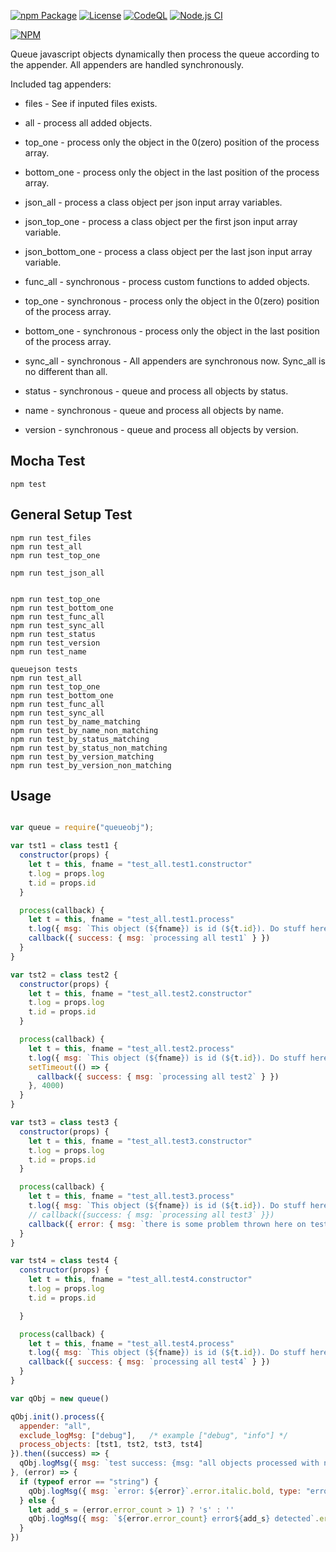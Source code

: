 [![npm Package](https://img.shields.io/npm/v/queueobj.svg)](https://www.npmjs.org/package/queueobj)
[![License](https://img.shields.io/npm/l/queueobj.svg)](https://github.com/jman717/queueobj/blob/master/LICENSE)
[![CodeQL](https://github.com/jman717/QueueObj/actions/workflows/github-actions.yml/badge.svg)](https://github.com/jman717/QueueObj/blob/main/.github/workflows/github-actions.yml)
[![Node.js CI](https://github.com/jman717/QueueObj/actions/workflows/node.js.yml/badge.svg)](https://github.com/jman717/QueueObj/actions/workflows/node.js.yml)

[![NPM](https://nodei.co/npm/queueobj.png?downloads=true&downloadRank=true&stars=true)](https://nodei.co/npm/queueobj/)

Queue javascript objects dynamically then process the queue according to the appender. All appenders are handled synchronously.

Included tag appenders:

* files - See if inputed files exists.
* all - process all added objects.
* top_one - process only the object in the 0(zero) position of the process array.
* bottom_one - process only the object in the last position of the process array.
* json_all - process a class object per json input array variables.
* json_top_one - process a class object per the first json input array variable.
* json_bottom_one - process a class object per the last json input array variable.

* func_all - synchronous - process custom functions to added objects.
* top_one - synchronous - process only the object in the 0(zero) position of the process array.
* bottom_one - synchronous - process only the object in the last position of the process array.
* sync_all - synchronous - All appenders are synchronous now. Sync_all is no different than all.
* status - synchronous - queue and process all objects by status.
* name - synchronous - queue and process all objects by name.
* version - synchronous - queue and process all objects by version.

Mocha Test
---------
```
npm test
```

General Setup Test
---------
```
npm run test_files
npm run test_all
npm run test_top_one

npm run test_json_all


npm run test_top_one
npm run test_bottom_one
npm run test_func_all
npm run test_sync_all
npm run test_status
npm run test_version
npm run test_name

queuejson tests
npm run test_all
npm run test_top_one
npm run test_bottom_one
npm run test_func_all
npm run test_sync_all
npm run test_by_name_matching
npm run test_by_name_non_matching
npm run test_by_status_matching
npm run test_by_status_non_matching
npm run test_by_version_matching
npm run test_by_version_non_matching

```

Usage
---------
```js

var queue = require("queueobj");

var tst1 = class test1 {
  constructor(props) {
    let t = this, fname = "test_all.test1.constructor"
    t.log = props.log
    t.id = props.id
  }

  process(callback) {
    let t = this, fname = "test_all.test1.process"
    t.log({ msg: `This object (${fname}) is id (${t.id}). Do stuff here`.bgBrightGreen, type: "info" })
    callback({ success: { msg: `processing all test1` } })
  }
}

var tst2 = class test2 {
  constructor(props) {
    let t = this, fname = "test_all.test2.constructor"
    t.log = props.log
    t.id = props.id
  }

  process(callback) {
    let t = this, fname = "test_all.test2.process"
    t.log({ msg: `This object (${fname}) is id (${t.id}). Do stuff here`.bgBrightGreen, type: "info" })
    setTimeout(() => {
      callback({ success: { msg: `processing all test2` } })
    }, 4000)
  }
}

var tst3 = class test3 {
  constructor(props) {
    let t = this, fname = "test_all.test3.constructor"
    t.log = props.log
    t.id = props.id
  }

  process(callback) {
    let t = this, fname = "test_all.test3.process"
    t.log({ msg: `This object (${fname}) is id (${t.id}). Do stuff here`.bgBrightGreen, type: "info" })
    // callback({success: { msg: `processing all test3` }})
    callback({ error: { msg: `there is some problem thrown here on test3` } })
  }
}

var tst4 = class test4 {
  constructor(props) {
    let t = this, fname = "test_all.test4.constructor"
    t.log = props.log
    t.id = props.id

  }

  process(callback) {
    let t = this, fname = "test_all.test4.process"
    t.log({ msg: `This object (${fname}) is id (${t.id}). Do stuff here`.bgBrightGreen, type: "info" })
    callback({ success: { msg: `processing all test4` } })
  }
}

var qObj = new queue()

qObj.init().process({
  appender: "all",
  exclude_logMsg: ["debug"],   /* example ["debug", "info"] */
  process_objects: [tst1, tst2, tst3, tst4]
}).then((success) => {
  qObj.logMsg({ msg: `test success: {msg: "all objects processed with no errors"}`.success.italic.bold, type: "success" })
}, (error) => {
  if (typeof error == "string") {
    qObj.logMsg({ msg: `error: ${error}`.error.italic.bold, type: "error" })
  } else {
    let add_s = (error.error_count > 1) ? 's' : ''
    qObj.logMsg({ msg: `${error.error_count} error${add_s} detected`.error.italic.bold, type: "error" })
  }
})

```

